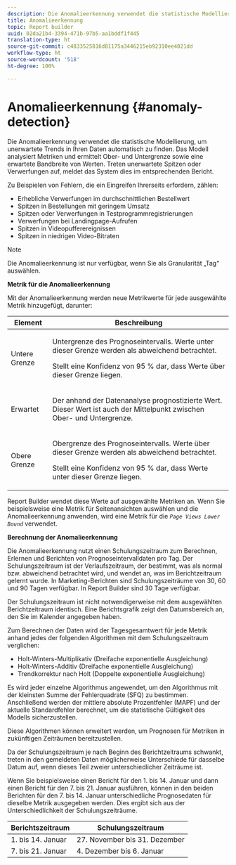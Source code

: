 ```yaml
---
description: Die Anomalieerkennung verwendet die statistische Modellierung, um unerwartete Trends in Ihren Daten automatisch zu finden. Das Modell analysiert Metriken und ermittelt Ober- und Untergrenze sowie eine erwartete Bandbreite von Werten. Treten unerwartete Spitzen oder Verwerfungen auf, meldet das System dies im entsprechenden Bericht.
title: Anomalieerkennung
topic: Report builder
uuid: 02da21b4-3394-471b-97b5-aa1bddf1f445
translation-type: ht
source-git-commit: c4833525816d81175a3446215eb92310ee4021dd
workflow-type: ht
source-wordcount: '518'
ht-degree: 100%

---
```



# Anomalieerkennung {#anomaly-detection}

Die Anomalieerkennung verwendet die statistische Modellierung, um unerwartete Trends in Ihren Daten automatisch zu finden. Das Modell analysiert Metriken und ermittelt Ober- und Untergrenze sowie eine erwartete Bandbreite von Werten. Treten unerwartete Spitzen oder Verwerfungen auf, meldet das System dies im entsprechenden Bericht.

Zu Beispielen von Fehlern, die ein Eingreifen Ihrerseits erfordern, zählen:

* Erhebliche Verwerfungen im durchschnittlichen Bestellwert
* Spitzen in Bestellungen mit geringem Umsatz
* Spitzen oder Verwerfungen in Testprogrammregistrierungen
* Verwerfungen bei Landingpage-Aufrufen
* Spitzen in Videopufferereignissen
* Spitzen in niedrigen Video-Bitraten

>[!NOTE]
>
>Die Anomalieerkennung ist nur verfügbar, wenn Sie als Granularität „Tag“ auswählen.

<p class="head"> <b>Metrik für die Anomalieerkennung</b> </p>

Mit der Anomalieerkennung werden neue Metrikwerte für jede ausgewählte Metrik hinzugefügt, darunter:

<table id="table_BF75FC874634498DB6632C12CBD8D533"> 
 <thead> 
  <tr> 
   <th colname="col1" class="entry"> Element </th> 
   <th colname="col2" class="entry"> Beschreibung </th> 
  </tr> 
 </thead>
 <tbody> 
  <tr> 
   <td colname="col1"> Untere Grenze </td> 
   <td colname="col2"> <p>Untergrenze des Prognoseintervalls. Werte unter dieser Grenze werden als abweichend betrachtet. </p> <p>Stellt eine Konfidenz von 95 % dar, dass Werte über dieser Grenze liegen. </p> </td> 
  </tr> 
  <tr> 
   <td colname="col1"> Erwartet </td> 
   <td colname="col2"> <p>Der anhand der Datenanalyse prognostizierte Wert. Dieser Wert ist auch der Mittelpunkt zwischen Ober- und Untergrenze. </p> </td> 
  </tr> 
  <tr> 
   <td colname="col1"> Obere Grenze </td> 
   <td colname="col2"> <p>Obergrenze des Prognoseintervalls. Werte über dieser Grenze werden als abweichend betrachtet. </p> <p>Stellt eine Konfidenz von 95 % dar, dass Werte unter dieser Grenze liegen. </p> </td> 
  </tr> 
 </tbody> 
</table>

Report Builder wendet diese Werte auf ausgewählte Metriken an. Wenn Sie beispielsweise eine Metrik für Seitenansichten auswählen und die Anomalieerkennung anwenden, wird eine Metrik für die *`Page Views Lower Bound`* verwendet.

**Berechnung der Anomalieerkennung**

Die Anomalieerkennung nutzt einen Schulungszeitraum zum Berechnen, Erlernen und Berichten von Prognoseintervalldaten pro Tag. Der Schulungszeitraum ist der Verlaufszeitraum, der bestimmt, was als normal bzw. abweichend betrachtet wird, und wendet an, was im Berichtzeitraum gelernt wurde. In Marketing-Berichten sind Schulungszeiträume von 30, 60 und 90 Tagen verfügbar. In Report Builder sind 30 Tage verfügbar.

Der Schulungszeitraum ist nicht notwendigerweise mit dem ausgewählten Berichtzeitraum identisch. Eine Berichtsgrafik zeigt den Datumsbereich an, den Sie im Kalender angegeben haben.

Zum Berechnen der Daten wird der Tagesgesamtwert für jede Metrik anhand jedes der folgenden Algorithmen mit dem Schulungszeitraum verglichen:

* Holt-Winters-Multiplikativ (Dreifache exponentielle Ausgleichung)
* Holt-Winters-Additiv (Dreifache exponentielle Ausgleichung)
* Trendkorrektur nach Holt (Doppelte exponentielle Ausgleichung)

Es wird jeder einzelne Algorithmus angewendet, um den Algorithmus mit der kleinsten Summe der Fehlerquadrate (SFQ) zu bestimmen. Anschließend werden der mittlere absolute Prozentfehler (MAPF) und der aktuelle Standardfehler berechnet, um die statistische Gültigkeit des Modells sicherzustellen.

Diese Algorithmen können erweitert werden, um Prognosen für Metriken in zukünftigen Zeiträumen bereitzustellen.

Da der Schulungszeitraum je nach Beginn des Berichtzeitraums schwankt, treten in den gemeldeten Daten möglicherweise Unterschiede für dasselbe Datum auf, wenn dieses Teil zweier unterschiedlicher Zeiträume ist.

Wenn Sie beispielsweise einen Bericht für den 1. bis 14. Januar und dann einen Bericht für den 7. bis 21. Januar ausführen, können in den beiden Berichten für den 7. bis 14. Januar unterschiedliche Prognosedaten für dieselbe Metrik ausgegeben werden. Dies ergibt sich aus der Unterschiedlichkeit der Schulungszeiträume.

| Berichtszeitraum | Schulungszeitraum |
|--- |--- |
| 1. bis 14. Januar | 27. November bis 31. Dezember |
| 7. bis 21. Januar | 4. Dezember bis 6. Januar |
